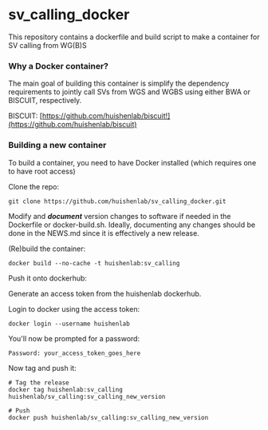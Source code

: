 # sv_calling_docker
This repository contains a dockerfile and build script to make a container for SV calling from WG(B)S

### Why a Docker container?

The main goal of building this container is simplify the dependency requirements to jointly call SVs
from WGS and WGBS using either BWA or BISCUIT, respectively.

BISCUIT: [https://github.com/huishenlab/biscuit!](https://github.com/huishenlab/biscuit)

### Building a new container

To build a container, you need to have Docker installed (which requires one to have root access)

Clone the repo:

```
git clone https://github.com/huishenlab/sv_calling_docker.git
```

Modify and ***document*** version changes to software if needed in the Dockerfile or docker-build.sh.
Ideally, documenting any changes should be done in the NEWS.md since it is effectively a new release.

(Re)build the container:

```
docker build --no-cache -t huishenlab:sv_calling
```

Push it onto dockerhub:

Generate an access token from the huishenlab dockerhub.

Login to docker using the access token:

```
docker login --username huishenlab
```

You'll now be prompted for a password:

```
Password: your_access_token_goes_here
```

Now tag and push it:

```
# Tag the release
docker tag huishenlab:sv_calling huishenlab/sv_calling:sv_calling_new_version

# Push
docker push huishenlab/sv_calling:sv_calling_new_version
```
